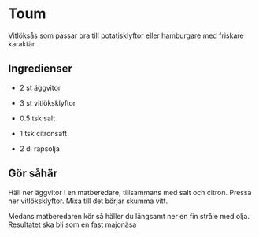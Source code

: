 # Toum
Vitlöksås som passar bra till potatisklyftor eller hamburgare med friskare karaktär

## Ingredienser
 * 2 st äggvitor
 * 3 st vitlöksklyftor
 * 0.5 tsk salt
 * 1 tsk citronsaft
 
 * 2 dl rapsolja

## Gör såhär
Häll ner äggvitor i en matberedare, tillsammans med salt och citron. Pressa ner
vitlöksklyftor. Mixa till det börjar skumma vitt.

Medans matberedaren kör så häller du långsamt ner en fin stråle med olja.
Resultatet ska bli som en fast majonäsa
